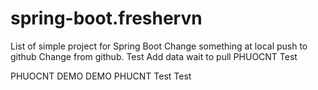 # spring-boot.freshervn
List of simple project for Spring Boot
Change something at local push to github
Change from github.
Test
Add data wait to pull
PHUOCNT Test

PHUOCNT DEMO DEMO
PHUCNT Test Test
